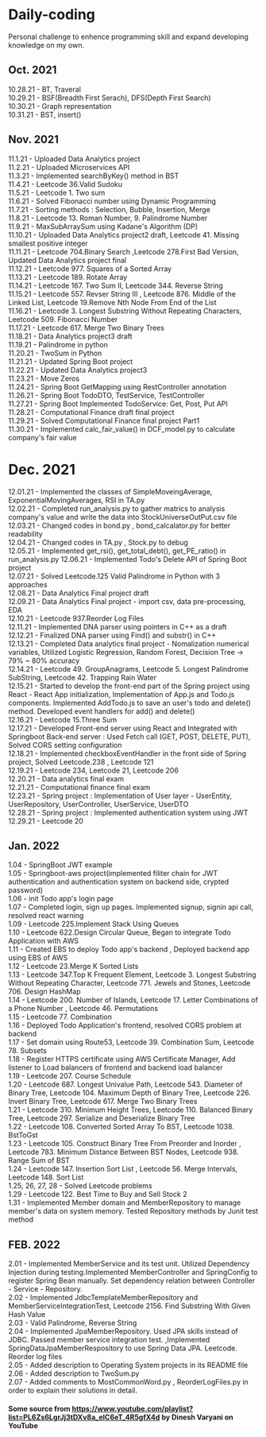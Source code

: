 # Daily-coding

Personal challenge to enhence programming skill and expand developing knowledge on my own.

## Oct. 2021
10.28.21 - BT, Traveral<br>
10.29.21 - BSF(Breadth First Serach), DFS(Depth First Search)<br>
10.30.21 - Graph representation<br>
10.31.21 - BST, insert()<br>

## Nov. 2021
11.1.21 - Uploaded Data Analytics project<br>
11.2.21 - Uploaded Microservices API<br>
11.3.21 - Implemented searchByKey() method in BST<br>
11.4.21 - Leetcode 36.Valid Sudoku <br>
11.5.21 - Leetcode 1. Two sum <br>
11.6.21 - Solved Fibonacci number using Dynamic Programming<br>
11.7.21 - Sorting methods : Selection, Bubble, Insertion, Merge<br>
11.8.21 - Leetcode 13. Roman Number, 9. Palindrome Number <br>
11.9.21 - MaxSubArraySum using Kadane's Algorithm (DP)<br>
11.10.21 - Uploaded Data Analytics project2 draft, Leetcode 41. Missing smallest positive integer<br>
11.11.21 - Leetcode 704.Binary Search ,Leetcode 278.First Bad Version, Updated Data Analytics project final<br>
11.12.21 - Leetcode 977. Squares of a Sorted Array<br>
11.13.21 - Leetcode 189. Rotate Array <br>
11.14.21 - Leetcode 167. Two Sum II, Leetcode 344. Reverse String<br>
11.15.21 - Leetcode 557. Revser String III , Leetcode 876. Middle of the Linked List, Leetcode 19.Remove Nth Node From End of the List<br>
11.16.21 - Leetcode 3. Longest Substring Without Repeating Characters, Leetcode 509. Fibonacci Number<br>
11.17.21 - Leetcode 617. Merge Two Binary Trees<br>
11.18.21 - Data Analytics project3 draft <br>
11.19.21 - Palindrome in python<br>
11.20.21 - TwoSum in Python<br>
11.21.21 - Updated Spring Boot project<br>
11.22.21 - Updated Data Analytics project3 <br>
11.23.21 - Move Zeros <br>
11.24.21 - Spring Boot GetMapping using RestController annotation <br>
11.26.21 - Spring Boot TodoDTO, TestService, TestController<br>
11.27.21 - Spring Boot Implemented TodoService: Get, Post, Put API <br>
11.28.21 - Computational Finance draft final project <br>
11.29.21 - Solved Computational Finance final project Part1 <br>
11.30.21 - Implemented calc_fair_value() in DCF_model.py to calculate company's fair value <br>

# Dec. 2021
12.01.21 - Implemented the classes of SimpleMoveingAverage, ExponentialMovingAverages, RSI in TA.py <br> 
12.02.21 - Completed run_analysis.py to gather matrics to analysis company's value and write the data into StockUniverseOutPut.csv file <br>
12.03.21 - Changed codes in bond.py , bond_calcalator.py for better readability <br>
12.04.21 - Changed codes in TA.py , Stock.py to debug<br>
12.05.21 - Implemented get_rsi(), get_total_debt(), get_PE_ratio() in run_analysis.py
12.06.21 - Implemented Todo's Delete API of Spring Boot project<br> 
12.07.21 - Solved Leetcode.125 Valid Palindrome in Python with 3 approaches <br>
12.08.21 - Data Analytics Final project draft <br>
12.09.21 - Data Analytics Final project - import csv, data pre-processing, EDA <br>
12.10.21 - Leetcode 937.Reorder Log Files <br>
12.11.21 - Implemented DNA parser using pointers in C++ as a draft<br>
12.12.21 - Finalized DNA parser using Find() and substr() in C++  <br>
12.13.21 - Completed Data analytics final project - Nomalization numerical variables, Utilized Logistic Regression, Random Forest, Decision Tree -> 79% ~ 80% accuracy <br> 
12.14.21 - Leetcode 49. GroupAnagrams, Leetcode 5. Longest Palindrome SubString, Leetcode 42. Trapping Rain Water <br>
12.15.21 - Started to develop the front-end part of the Spring project using React - React App initialization, Implementation of App.js and Todo.js components. Implemented AddTodo.js to save an user's todo and delete() method. Developed event handlers for add() and delete() <br>
12.16.21 - Leetcode 15.Three Sum <br>
12.17.21 - Developed Front-end server using React and Integrated with Springboot Back-end server : Used Fetch call (GET, POST, DELETE, PUT), Solved CORS setting configuration  <br>
12.18.21 - Implemented checkboxEventHandler in the front side of Spring project, Solved Leetcode.238 , Leetcode 121 <br> 
12.19.21 - Leetcode 234, Leetcode 21, Leetcode 206 <br>
12.20.21 - Data analytics final exam <br>
12.21.21 - Computational finance final exam <br>
12.23.21 - Spring project : Implementation of User layer - UserEntity, UserRepository, UserController, UserService, UserDTO <br>
12.28.21 - Spring project : Implemented authentication system using JWT <br>
12.29.21 - Leetcode 20

## Jan. 2022

1.04 - SpringBoot JWT example <br>
1.05 - Springboot-aws project(implemented filiter chain for JWT authentication and authentication system on backend side, crypted password) <br>
1.06 - init Todo app's login page <br>
1.07 - Completed login, sign up pages. Implemented signup, signin api call, resolved react warning <br>
1.09 - Leetcode 225.Implement Stack Using Queues <br>
1.10 - Leetcode 622.Design Circular Queue, Began to integrate Todo Application with AWS <br>
1.11 - Created EBS to deploy Todo app's backend , Deployed backend app using EBS of AWS <br>
1.12 - Leetcode 23.Merge K Sorted Lists <br>
1.13 - Leetcode 347.Top K Frequent Element, Leetcode 3. Longest Substring Without Repeating Character, Leetcode 771. Jewels and Stones, Leetcode 706. Design HashMap <br>
1.14 - Leetcode 200. Number of Islands, Leetcode 17. Letter Combinations of a Phone Number , Leetcode 46. Permutations <br>
1.15 - Leetcode 77. Combination <br>
1.16 - Deployed Todo Application's frontend, resolved CORS problem at backend <br>
1.17 - Set domain using Route53, Leetcode 39. Combination Sum, Leetcode 78. Subsets <br>
1.18 - Register HTTPS certificate using AWS Certificate Manager, Add listener to Load balancers of frontend and backend load balancer <br>
1.19 - Leetcode 207. Course Schedule <br>
1.20 - Leetcode 687. Longest Univalue Path, Leetcode 543. Diameter of Binary Tree, Leetcode 104. Maximum Depth of Binary Tree, Leetcode 226. Invert Binary Tree, Leetcode 617. Merge Two Binary Trees <br>
1.21 - Leetcode 310. Minimum Height Trees, Leetcode 110. Balanced Binary Tree, Leetcode 297. Serialize and Deserialize Binary Tree <br>
1.22 - Leetcode 108. Converted Sorted Array To BST, Leetcode 1038. BstToGst <br>
1.23 - Leetcode 105. Construct Binary Tree From Preorder and Inorder , Leetcode 783. Minimum Distance Between BST Nodes, Leetcode 938. Range Sum of BST <br>
1.24 - Leetcode 147. Insertion Sort List , Leetcode 56. Merge Intervals, Leetcode 148. Sort List <br>
1.25, 26, 27, 28 - Solved Leetcode problems <br>
1.29 - Leetcode 122. Best Time to Buy and Sell Stock 2 <br>
1.31 - Implemented Member domain and MemberRepository to manage member's data on system memory. Tested Repository methods by Junit test method

## FEB. 2022

2.01 - Implemented MemberService and its test unit. Utilized Dependency Injection during testing.Implemented MemberController and SpringConfig to register Spring Bean manually. Set dependency relation between Controller - Service - Repository. <br>
2.02 - Implemented JdbcTemplateMemberRepository and MemberServiceIntegrationTest, Leetcode 2156. Find Substring With Given Hash Value <br>
2.03 - Valid Palindrome, Reverse String <br>
2.04 - Implemented JpaMemberRepository. Used JPA skills instead of JDBC. Passed member service integration test. ,Implemented SpringDataJpaMemberRespository to use Spring Data JPA. Leetcode. Reorder log files <br>
2.05 - Added description to Operating System projects in its README file <br>
2.06 - Added description to TwoSum.py <br>
2.07 - Added comments to MostCommonWord.py , ReorderLogFiles.py in order to explain their solutions in detail.

#### Some source from https://www.youtube.com/playlist?list=PL6Zs6LgrJj3tDXv8a_elC6eT_4R5gfX4d by Dinesh Varyani on YouTube
